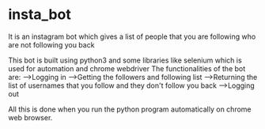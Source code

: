 # insta_bot
It is an instagram bot which gives a list of people that you are following who are not following you back

This bot is built using python3 and some libraries like selenium which is used for automation and chrome webdriver
The functionalities of the bot are:
-->Logging in
-->Getting the followers and following list
-->Returning the list of usernames that you follow and they don't follow you back
-->Logging out

All this is done when you run the python program automatically on chrome web browser.
